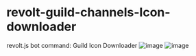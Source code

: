 # revolt-guild-channels-Icon-downloader
revolt.js bot command: Guild Icon Downloader
![image](https://github.com/publicdomain-nocopyright/revolt-guild-channels-Icon-downloader/assets/21064622/017da345-f25a-4eb1-be62-f7e63e79f9e1)
![image](https://github.com/publicdomain-nocopyright/revolt-guild-channels-Icon-downloader/assets/21064622/b47acd0b-fb23-4b37-8440-9efc4f6ea086)

